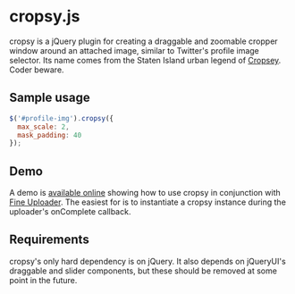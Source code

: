 cropsy.js
=========

cropsy is a jQuery plugin for creating a draggable and zoomable cropper window
around an attached image, similar to Twitter's profile image selector. Its name
comes from the Staten Island urban legend of
[Cropsey](http://movies.nytimes.com/2010/06/04/movies/04cropsey.html?_r=0).
Coder beware. 

Sample usage
------------

```javascript
$('#profile-img').cropsy({
  max_scale: 2,
  mask_padding: 40
});
```

Demo
----

A demo is [available online](http://buildingawesome.com/upload/) showing how to
use cropsy in conjunction with [Fine Uploader](http://fineuploader.com). The
easiest for is to instantiate a cropsy instance during the uploader's onComplete
callback.

Requirements
------------

cropsy's only hard dependency is on jQuery. It also depends on jQueryUI's draggable
and slider components, but these should be removed at some point in the future.
